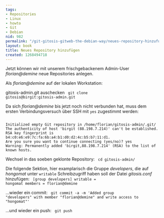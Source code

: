 ```yaml
---
tags:
- Repositories
- Linux
- howto
- Git
- Debian
nid: 982
permalink: "/git-gitosis-gitweb-the-debian-way/neues-repository-hinzufuegen.html"
layout: book
title: Neues Repository hinzufügen
created: 1268494718
---
```

Jetzt können wir mit unserem frischgebackenem Admin-User <em>florian@demine</em> neue Repositories anlegen.

Als <em>florian@demine</em> auf der lokalen Workstation:

gitosis-admin.git auschecken
<code>
git clone gitosis@birgit:gitosis-admin.git
</code>

Da sich <em>florian@demine</em> bis jetzt noch nicht verbunden hat, muss dem ersten Verbindungsversuch über SSH mit <code>yes</code> zugestimmt werden:

<code>
Initialized empty Git repository in /home/florian/gitosis-admin/.git/
The authenticity of host 'birgit (88.198.7.214)' can't be established.
RSA key fingerprint is b4:c0:e6:e9:7c:fa:6b:a4:b1:d0:d2:4c:b5:b7:11:d1.
Are you sure you want to continue connecting (yes/no)? yes
Warning: Permanently added 'birgit,88.198.7.214' (RSA) to the list of known hosts.
</code>

Wechsel in das soeben geklonte Repository:
<code>
cd gitosis-admin/
</code>

Die folgende Sektion, hier examplarisch die Gruppe <em>developers</em>, die auf <em>hongomat</em> unter <code>writable</code> Schreibzugriff haben soll der Datei <em>gitosis.conf</em> hinzufügen:
<code>
[group developers]
writable = hongomat
members = florian@demine
</code>

...wieder ein commit:
<code>
git commit -a -m 'Added group "developers" with member "florian@demine" and write access to "hongomat"'
</code>


...und wieder ein push:
<code>
git push
</code>
